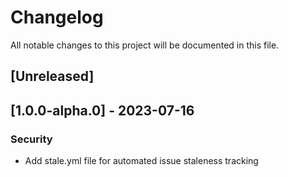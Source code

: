 # Changelog

All notable changes to this project will be documented in this file.

## [Unreleased]
## [1.0.0-alpha.0] - 2023-07-16

### Security

- Add stale.yml file for automated issue staleness tracking

<!-- generated by git-cliff -->
